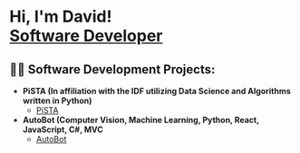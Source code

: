 <h1>Hi, I'm David! <br/><a href="https://github.com/joshmadakor1">Software Developer</a>

<h2>👨‍💻 Software Development Projects:</h2>

- <b>PiSTA (In affiliation with the IDF utilizing Data Science and Algorithms written in Python)</b>
  - [PiSTA](https://github.com/DavidMonheit/PiSTA-Pivotal-Shift-Transactional-Analytics)
- <b>AutoBot (Computer Vision, Machine Learning, Python, React, JavaScript, C#, MVC</b>
  - [AutoBot](https://github.com/DavidMonheit/AutoBot-Computer-Vision-AI-based-data-retrieval)
